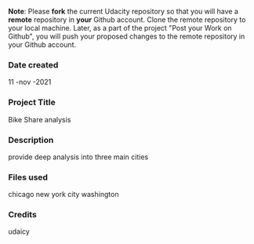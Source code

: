**Note**: Please **fork** the current Udacity repository so that you will have a **remote** repository in **your** Github account. Clone the remote repository to your local machine. Later, as a part of the project "Post your Work on Github", you will push your proposed changes to the remote repository in your Github account.

### Date created
11 -nov -2021

### Project Title
Bike Share analysis
### Description
provide deep analysis into three main cities
### Files used
chicago
new york city
washington

### Credits
udaicy

